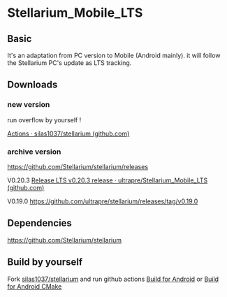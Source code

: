 # Stellarium_Mobile_LTS


## Basic

It's an adaptation from PC version to Mobile (Android mainly). it will follow the Stellarium PC's update as LTS tracking.

## Downloads

### new version

run overflow by yourself !

[Actions · silas1037/stellarium (github.com)](https://github.com/silas1037/stellarium/actions?query=workflow%3A"Build+for+Android")

### archive version

https://github.com/Stellarium/stellarium/releases

V0.20.3 [Release LTS v0.20.3 release · ultrapre/Stellarium_Mobile_LTS (github.com)](https://github.com/ultrapre/Stellarium_Mobile_LTS/releases/tag/v0.20.3)

V0.19.0 https://github.com/ultrapre/stellarium/releases/tag/v0.19.0

## Dependencies

https://github.com/Stellarium/stellarium

## Build by yourself

Fork [silas1037/stellarium](https://github.com/silas1037/stellarium) and run github actions [Build for Android](https://github.com/silas1037/stellarium/actions?query=workflow%3A"Build+for+Android") or [Build for Android CMake](https://github.com/silas1037/stellarium/actions?query=workflow%3A"Build+for+Android+CMake")
